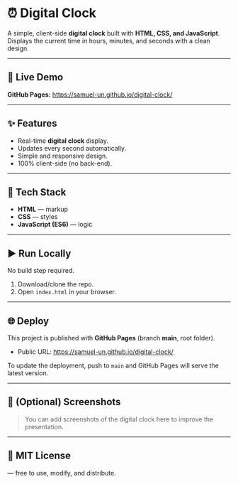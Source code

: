 # ⏰ Digital Clock

A simple, client-side **digital clock** built with **HTML, CSS, and JavaScript**.  
Displays the current time in hours, minutes, and seconds with a clean design.

---

## 🚀 Live Demo

**GitHub Pages:** https://samuel-un.github.io/digital-clock/

---

## ✨ Features

- Real-time **digital clock** display.  
- Updates every second automatically.  
- Simple and responsive design.  
- 100% client-side (no back-end).  

---

## 🧱 Tech Stack

- **HTML** — markup  
- **CSS** — styles  
- **JavaScript (ES6)** — logic  

---

## ▶️ Run Locally

No build step required.

1. Download/clone the repo.  
2. Open `index.html` in your browser.  

---

## 🌐 Deploy

This project is published with **GitHub Pages** (branch **main**, root folder).  

- Public URL: https://samuel-un.github.io/digital-clock/  

To update the deployment, push to `main` and GitHub Pages will serve the latest version.

---

## 📸 (Optional) Screenshots

> You can add screenshots of the digital clock here to improve the presentation.

---

## 📄 MIT License

— free to use, modify, and distribute.
